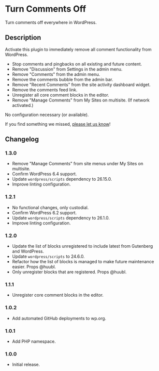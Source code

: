 # Turn Comments Off

Turn comments off everywhere in WordPress.

## Description

Activate this plugin to immediately remove all comment functionality from WordPress.

* Stop comments and pingbacks on all existing and future content.
* Remove "Discussion" from Settings in the admin menu.
* Remove "Comments" from the admin menu.
* Remove the comments bubble from the admin bar.
* Remove "Recent Comments" from the site activity dashboard widget.
* Remove the comments feed link.
* Unregister all core comment blocks in the editor.
* Remove "Manage Comments" from My Sites on multisite. (If network activated.)

No configuration necessary (or available).

If you find something we missed, [please let us know](https://github.com/happyprime/turn-comments-off)!

## Changelog

### 1.3.0

* Remove "Manage Comments" from site menus under My Sites on multisite.
* Confirm WordPress 6.4 support.
* Update `wordpress/scripts` dependency to 26.15.0.
* Improve linting configuration.

### 1.2.1

* No functional changes, only custodial.
* Confirm WordPress 6.2 support.
* Update `wordpress/scripts` dependency to 26.1.0.
* Improve linting configuration.

### 1.2.0

* Update the list of blocks unregistered to include latest from Gutenberg and WordPress.
* Update `wordpress/scripts` to 24.6.0.
* Refactor how the list of blocks is managed to make future maintenance easier. Props @huubl.
* Only unregister blocks that are registered. Props @huubl.

### 1.1.1

* Unregister core comment blocks in the editor.

### 1.0.2

* Add automated GitHub deployments to wp.org.

### 1.0.1

* Add PHP namespace.

### 1.0.0

* Initial release.
